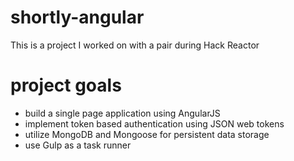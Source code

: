# shortly-angular
This is a project I worked on with a pair during Hack Reactor

# project goals
* build a single page application using AngularJS
* implement token based authentication using JSON web tokens
* utilize MongoDB and Mongoose for persistent data storage
* use Gulp as a task runner
